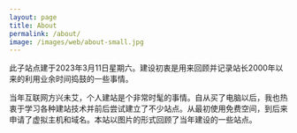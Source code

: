 ```yaml
---
layout: page
title: About
permalink: /about/
image: /images/web/about-small.jpg
---
```


此子站点建于2023年3月11日星期六。建设初衷是用来回顾并记录站长2000年以来的利用业余时间捣鼓的一些事情。

当年互联网方兴未艾，个人建站是个非常时髦的事情。自从买了电脑以后，我也热衷于学习各种建站技术并前后尝试建立了不少站点。从最初使用免费空间，到后来申请了虚拟主机和域名。本站以图片的形式回顾了当年建设的一些站点。
